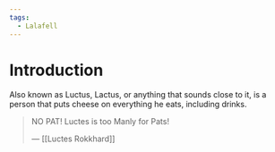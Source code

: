 ```yaml
---
tags:
  - Lalafell
---
```

# Introduction
Also known as Luctus, Lactus, or anything that sounds close to it, is a person that puts cheese on everything he eats, including drinks.

>NO PAT! Luctes is too Manly for Pats!
>
>— [[Luctes Rokkhard]]